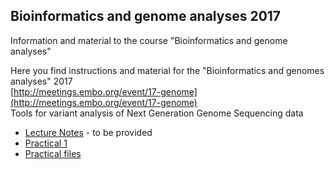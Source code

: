 ## Bioinformatics and genome analyses 2017
Information and material to the course "Bioinformatics and genome analyses" <br/>


Here you find instructions and material for the "Bioinformatics and genomes analyses" 2017 <br/>
[http://meetings.embo.org/event/17-genome](http://meetings.embo.org/event/17-genome) <br/>
Tools for variant analysis of Next Generation Genome Sequencing data

* [Lecture Notes](Lecture_Notes_2017_VariantCallingAndAnnotation.pdf) - to be provided
* [Practical 1](practical1.md)
* [Practical files]()

